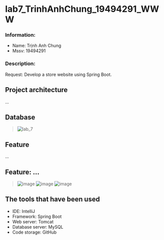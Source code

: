 # lab7_TrinhAnhChung_19494291_WWW
### Information:
- Name: Trịnh Anh Chung
- Mssv: 19494291
### Description:
Request: Develop a store website using Spring Boot.

## Project architecture
...
## Database
>![lab_7](https://github.com/ChungAnh546/lab7_TrinhAnhChung_19494291_WWW/assets/92380932/b35b2d03-a0b5-4854-9b41-bb7c647552cf)

## Feature
...
## Feature: ...
>![image](https://github.com/ChungAnh546/lab7_TrinhAnhChung_19494291_WWW/assets/92380932/80f20d26-3ad1-499a-9965-429f500e82d6)
>![image](https://github.com/ChungAnh546/lab7_TrinhAnhChung_19494291_WWW/assets/92380932/728b9ce4-6987-40f7-af20-89fcac709460)
>![image](https://github.com/ChungAnh546/lab7_TrinhAnhChung_19494291_WWW/assets/92380932/08feb28c-0cfb-4974-bbd2-8b97077086b4)
## The tools that have been used
- IDE: IntelliJ
- Framework: Spring Boot
- Web server: Tomcat
- Database server: MySQL
- Code storage: GitHub


